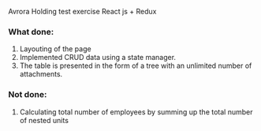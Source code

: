 Avrora Holding test exercise 
React js + Redux
### What done:
1) Layouting of the page
2) Implemented CRUD data using a state manager.
3) The table is presented in the form of a tree with an unlimited number of attachments.
### Not done:
1) Calculating total number of employees by summing up the total number of nested units
